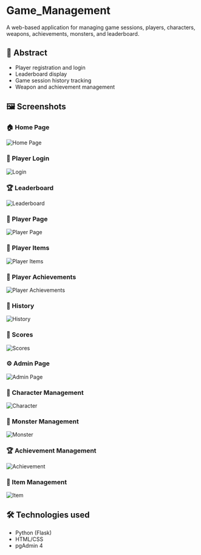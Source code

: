 # Game_Management

A web-based application for managing game sessions, players, characters, weapons, achievements, monsters, and leaderboard.

## 🚀 Abstract

- Player registration and login
- Leaderboard display
- Game session history tracking
- Weapon and achievement management

## 🖼️ Screenshots

### 🏠 Home Page
![Home Page](https://github.com/lekimphu0209/game_management/blob/main/photos/players/homepage.png?raw=true)

### 🔐 Player Login
![Login](https://github.com/lekimphu0209/game_management/blob/main/photos/players/login.png?raw=true)

### 🏆 Leaderboard
![Leaderboard](https://github.com/lekimphu0209/game_management/blob/main/photos/players/leaderboard.png?raw=true)

### 👤 Player Page
![Player Page](https://github.com/lekimphu0209/game_management/blob/main/photos/players/player_displace.png?raw=true)

### 🧰 Player Items
![Player Items](https://github.com/lekimphu0209/game_management/blob/main/photos/players/player_items.png?raw=true)

### 🏅 Player Achievements
![Player Achievements](https://github.com/lekimphu0209/game_management/blob/main/photos/players/player_achievements.png?raw=true)

### 📜 History
![History](https://github.com/lekimphu0209/game_management/blob/main/photos/players/history.png?raw=true)

### 🎯 Scores
![Scores](https://github.com/lekimphu0209/game_management/blob/main/photos/players/player_score.png?raw=true)

### ⚙️ Admin Page
![Admin Page](https://github.com/lekimphu0209/game_management/blob/main/photos/admin/homepage.png?raw=true)

### 🧙 Character Management
![Character](https://github.com/lekimphu0209/game_management/blob/main/photos/admin/character.png?raw=true)

### 👹 Monster Management
![Monster](https://github.com/lekimphu0209/game_management/blob/main/photos/admin/monster.png?raw=true)

### 🏆 Achievement Management
![Achievement](https://github.com/lekimphu0209/game_management/blob/main/photos/admin/achievement.png?raw=true)

### 💼 Item Management
![Item](https://github.com/lekimphu0209/game_management/blob/main/photos/admin/used_number.png?raw=true)

## 🛠️ Technologies used

- Python (Flask)
- HTML/CSS
- pgAdmin 4
